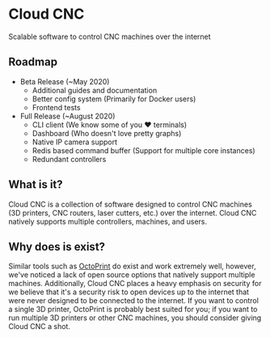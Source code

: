 # Cloud CNC
Scalable software to control CNC machines over the internet

## Roadmap
* Beta Release (~May 2020)
  * Additional guides and documentation
  * Better config system (Primarily for Docker users)
  * Frontend tests
* Full Release (~August 2020)
  * CLI client (We know some of you :heart: terminals)
  * Dashboard (Who doesn't love pretty graphs)
  * Native IP camera support
  * Redis based command buffer (Support for multiple core instances)
  * Redundant controllers

## What is it?
Cloud CNC is a collection of software designed to control CNC machines (3D printers, CNC routers, laser cutters, etc.) over the internet. Cloud CNC natively supports multiple controllers, machines, and users.

## Why does is exist?
Similar tools such as [OctoPrint](https://octoprint.org) do exist and work extremely well, however, we've noticed a lack of open source options that natively support multiple machines. Additionally, Cloud CNC places a heavy emphasis on security for we believe that it's a security risk to open devices up to the internet that were never designed to be connected to the internet. If you want to control a single 3D printer, OctoPrint is probably best suited for you; if you want to run multiple 3D printers or other CNC machines, you should consider giving Cloud CNC a shot.